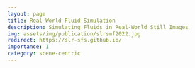 ```yaml
---
layout: page
title: Real-World Fluid Simulation
description: Simulating Fluids in Real-World Still Images
img: assets/img/publication/slrsmf2022.jpg
redirect: https://slr-sfs.github.io/
importance: 1
category: scene-centric
---
```






